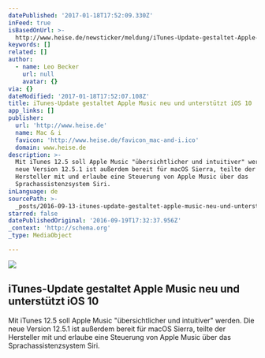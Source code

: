 ```yaml
---
datePublished: '2017-01-18T17:52:09.330Z'
inFeed: true
isBasedOnUrl: >-
  http://www.heise.de/newsticker/meldung/iTunes-Update-gestaltet-Apple-Music-neu-und-unterstuetzt-iOS-10-3320958.html
keywords: []
related: []
author:
  - name: Leo Becker
    url: null
    avatar: {}
via: {}
dateModified: '2017-01-18T17:52:07.108Z'
title: iTunes-Update gestaltet Apple Music neu und unterstützt iOS 10
app_links: []
publisher:
  url: 'http://www.heise.de'
  name: Mac & i
  favicon: 'http://www.heise.de/favicon_mac-and-i.ico'
  domain: www.heise.de
description: >-
  Mit iTunes 12.5 soll Apple Music "übersichtlicher und intuitiver" werden. Die
  neue Version 12.5.1 ist außerdem bereit für macOS Sierra, teilte der
  Hersteller mit und erlaube eine Steuerung von Apple Music über das
  Sprachassistenzsystem Siri.
inLanguage: de
sourcePath: >-
  _posts/2016-09-13-itunes-update-gestaltet-apple-music-neu-und-unterstutzt-ios.md
starred: false
datePublishedOriginal: '2016-09-19T17:32:37.956Z'
_context: 'http://schema.org'
_type: MediaObject

---
```

<article style=""><img src="https://imgflo.herokuapp.com/graph/2b2431f8e7ba7b0/63ae133b0023b517c9ae19049efe3abd/noop.png?input=http%3A%2F%2Fwww.heise.de%2Fimgs%2F18%2F1%2F8%2F8%2F8%2F9%2F3%2F0%2FBildschirmfoto_2016-09-13_um_18-792f23edfeb726da.png" /><h1>iTunes-Update gestaltet Apple Music neu und unterstützt iOS 10</h1><p>Mit iTunes 12.5 soll Apple Music "übersichtlicher und intuitiver" werden. Die neue Version 12.5.1 ist außerdem bereit für macOS Sierra, teilte der Hersteller mit und erlaube eine Steuerung von Apple Music über das Sprachassistenzsystem Siri.</p></article>